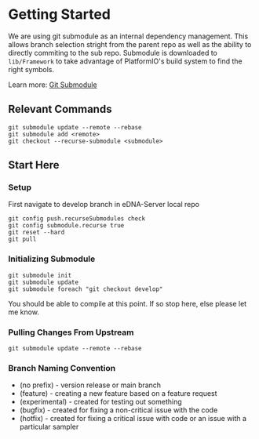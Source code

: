 # Getting Started

We are using git submodule as an internal dependency management. This allows branch selection stright from the parent repo as well as the ability to directly commiting to the sub repo. Submodule is downloaded to `lib/Framework` to take advantage of PlatformIO's build system to find the right symbols.

Learn more: [Git Submodule](https://git-scm.com/book/en/v2/Git-Tools-Submodules)

## Relevant Commands

```shell
git submodule update --remote --rebase
git submodule add <remote>
git checkout --recurse-submodule <submodule>
```

## Start Here

### Setup

First navigate to develop branch in eDNA-Server local repo

```shell
git config push.recurseSubmodules check
git config submodule.recurse true
git reset --hard
git pull
```

### Initializing Submodule

```shell
git submodule init
git submodule update
git submodule foreach "git checkout develop"
```

You should be able to compile at this point. If so stop here, else please let me know.

### Pulling Changes From Upstream

```shell
git submodule update --remote --rebase
```

### Branch Naming Convention
- (no prefix) - version release or main branch
- (feature) - creating a new feature based on a feature request
- (experimental) - created for testing out something
- (bugfix) - created for fixing a non-critical issue with the code
- (hotfix) - created for fixing a critical issue with code or an issue with a particular sampler

